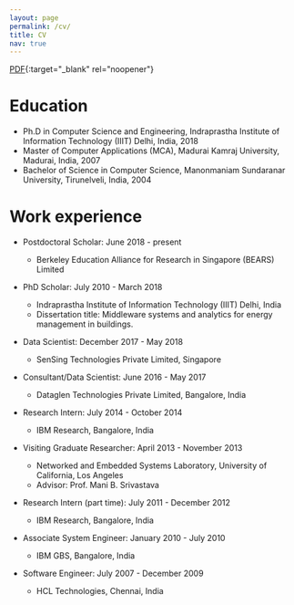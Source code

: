 ```yaml
---
layout: page
permalink: /cv/
title: CV
nav: true
---
```


[PDF](../assets/pdf/samy_cv.pdf){:target="_blank" rel="noopener"}

Education
======
* Ph.D in Computer Science and Engineering, Indraprastha Institute of Information Technology (IIIT) Delhi, India, 2018
* Master of Computer Applications (MCA), Madurai Kamraj University, Madurai, India, 2007
* Bachelor of Science in Computer Science, Manonmaniam Sundaranar University, Tirunelveli, India, 2004

Work experience
======  
* Postdoctoral Scholar: June 2018 - present
   - Berkeley Education Alliance for Research in Singapore (BEARS) Limited

* PhD Scholar: July 2010 - March 2018
   - Indraprastha Institute of Information Technology (IIIT) Delhi, India
   - Dissertation title: Middleware systems and analytics for energy management in buildings.

* Data Scientist: December 2017 - May 2018
   - SenSing Technologies Private Limited, Singapore

* Consultant/Data Scientist: June 2016 - May 2017
   - Dataglen Technologies Private Limited, Bangalore, India
	
* Research Intern: July 2014 - October 2014
   - IBM Research, Bangalore, India
	
* Visiting Graduate Researcher: April 2013 - November 2013
   - Networked and Embedded Systems Laboratory, University of California, Los Angeles
   - Advisor: Prof. Mani B. Srivastava

* Research Intern (part time): July 2011 - December 2012
   - IBM Research, Bangalore, India

* Associate System Engineer: January 2010 - July 2010
   - IBM GBS, Bangalore, India    
   
* Software Engineer: July 2007 - December 2009
   - HCL Technologies, Chennai, India 
